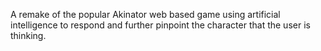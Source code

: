 A remake of the popular Akinator web based game using artificial intelligence to respond and further pinpoint the character that the user is thinking. 
